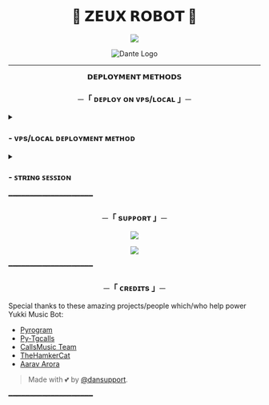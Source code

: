  <h1 align="center">
  <b>🤖 𝗭𝗘𝗨𝗫 𝗥𝗢𝗕𝗢𝗧 🤖</b>
 </h1>
<p align="center">
<a href="https://telegram.me/ZeuxXRobot"><img src="https://img.shields.io/badge/-🤖𝗭𝗘𝗨𝗫%20𝗥𝗢𝗕𝗢𝗧🤖-Grey.svg?style=for-the-badge&logo=Telegram"></a>
</p1>
  

<p align="center">
  <img src="https://telegra.ph/file/3248bb49c94172c834427.jpg" alt="Dante Logo">
</p>

----

<p align="center">
<b>𝗗𝗘𝗣𝗟𝗢𝗬𝗠𝗘𝗡𝗧 𝗠𝗘𝗧𝗛𝗢𝗗𝗦</b>
</p>

<h3 align="center">
    ─「 ᴅᴇᴩʟᴏʏ ᴏɴ ᴠᴘs/ʟᴏᴄᴀʟ 」─
</h3>

<details>
<summary><h3>
- <b> ᴠᴘs/ʟᴏᴄᴀʟ ᴅᴇᴘʟᴏʏᴍᴇɴᴛ ᴍᴇᴛʜᴏᴅ </b>
</h3></summary>

- Upgrade and Update by :
`sudo apt-get update && sudo apt-get upgrade -y`
- Install required packages by :
`sudo apt-get install python3-pip ffmpeg -y`
- Install pip by :
`sudo pip3 install -U pip`
- Install Node by :
`curl -fssL https://deb.nodesource.com/setup_17.x | sudo -E bash - && sudo apt-get install nodejs -y && npm i -g npm`
- Clone the repository by :
`git clone https://github.com/xflydan/DanteMusicBot && cd DanteMusicBot`
- Install the requirements:      
`pip3 install -U -r requirements.txt`
- Create .env  with sample.env by :
`cp sample.env .env`
- Editing Vars by :
`vi .env`
`Press I button on keyboard to start editing.`
`Press Ctrl + C  once you are done with editing vars and type :wq to save .env or :qa to exit editing.`
- Finally Run Dante Music Bot by :
`bash start`


</details>

<details>
<summary><h3>
- <b> ꜱᴛʀɪɴɢ ꜱᴇꜱꜱɪᴏɴ </b>
</h3></summary>

> Anda memerlukan API_ID & API_HASH untuk menghasilkan sesi telethon. ambil APP ID dan API Hash di my.telegram.org
<h4> Generate Session via Telegram StringGen Bot: </h4>    
<p><a href="https://t.me/dantestringbot"><img src="https://img.shields.io/badge/TG%20String%20Gen%20Bot-blueviolet?style=for-the-badge&logo=appveyor" width="200""/></a></p>
    
</details>
━━━━━━━━━━━━━━━━━━━━



<h3 align="center">
    ─「 sᴜᴩᴩᴏʀᴛ 」─
</h3>

<p align="center">
<a href="https://telegram.me/dansupport"><img src="https://img.shields.io/badge/-Support%20Group-blue.svg?style=for-the-badge&logo=Telegram"></a>
</p>
<p align="center">
<a href="https://telegram.me/danteprojext"><img src="https://img.shields.io/badge/-Support%20Channel-blue.svg?style=for-the-badge&logo=Telegram"></a>
</p>

━━━━━━━━━━━━━━━━━━━━

<h3 align="center">
    ─「 ᴄʀᴇᴅɪᴛs 」─
</h3>

Special thanks to these amazing projects/people which/who help power Yukki Music Bot:

- [Pyrogram](https://github.com/pyrogram/pyrogram)
- [Py-Tgcalls](https://github.com/pytgcalls/pytgcalls)
- [CallsMusic Team](https://github.com/Callsmusic)
- [TheHamkerCat](https://github.com/TheHamkerCat)
- [Aarav Arora](https://github.com/axrav)

> Made with 💕 by [@dansupport](https://t.me/dansupport).   
 
━━━━━━━━━━━━━━━━━━━━

